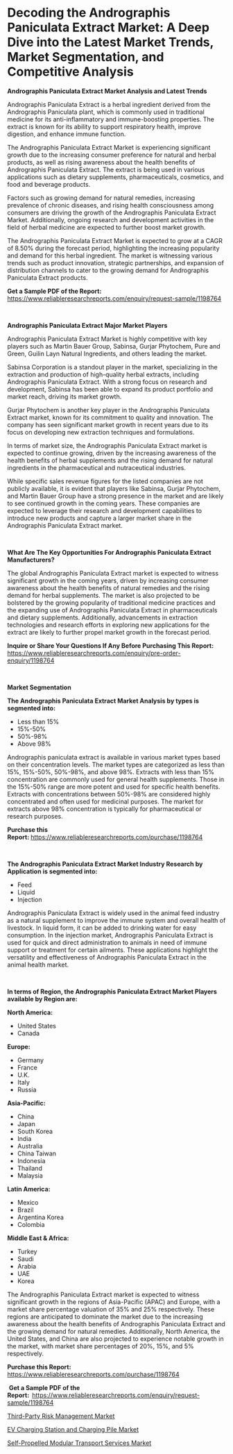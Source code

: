 <p><h1>Decoding the Andrographis Paniculata Extract Market: A Deep Dive into the Latest Market Trends, Market Segmentation, and Competitive Analysis</h1></p><p><strong>Andrographis Paniculata Extract Market Analysis and Latest Trends</strong></p>
<p><p>Andrographis Paniculata Extract is a herbal ingredient derived from the Andrographis Paniculata plant, which is commonly used in traditional medicine for its anti-inflammatory and immune-boosting properties. The extract is known for its ability to support respiratory health, improve digestion, and enhance immune function.</p><p>The Andrographis Paniculata Extract Market is experiencing significant growth due to the increasing consumer preference for natural and herbal products, as well as rising awareness about the health benefits of Andrographis Paniculata Extract. The extract is being used in various applications such as dietary supplements, pharmaceuticals, cosmetics, and food and beverage products.</p><p>Factors such as growing demand for natural remedies, increasing prevalence of chronic diseases, and rising health consciousness among consumers are driving the growth of the Andrographis Paniculata Extract Market. Additionally, ongoing research and development activities in the field of herbal medicine are expected to further boost market growth.</p><p>The Andrographis Paniculata Extract Market is expected to grow at a CAGR of 8.50% during the forecast period, highlighting the increasing popularity and demand for this herbal ingredient. The market is witnessing various trends such as product innovation, strategic partnerships, and expansion of distribution channels to cater to the growing demand for Andrographis Paniculata Extract products.</p></p>
<p><strong>Get a Sample PDF of the Report:&nbsp;</strong> <a href="https://www.reliableresearchreports.com/enquiry/request-sample/1198764">https://www.reliableresearchreports.com/enquiry/request-sample/1198764</a></p>
<p>&nbsp;</p>
<p><strong>Andrographis Paniculata Extract Major Market Players</strong></p>
<p><p>Andrographis Paniculata Extract Market is highly competitive with key players such as Martin Bauer Group, Sabinsa, Gurjar Phytochem, Pure and Green, Guilin Layn Natural Ingredients, and others leading the market. </p><p>Sabinsa Corporation is a standout player in the market, specializing in the extraction and production of high-quality herbal extracts, including Andrographis Paniculata Extract. With a strong focus on research and development, Sabinsa has been able to expand its product portfolio and market reach, driving its market growth.</p><p>Gurjar Phytochem is another key player in the Andrographis Paniculata Extract market, known for its commitment to quality and innovation. The company has seen significant market growth in recent years due to its focus on developing new extraction techniques and formulations.</p><p>In terms of market size, the Andrographis Paniculata Extract market is expected to continue growing, driven by the increasing awareness of the health benefits of herbal supplements and the rising demand for natural ingredients in the pharmaceutical and nutraceutical industries. </p><p>While specific sales revenue figures for the listed companies are not publicly available, it is evident that players like Sabinsa, Gurjar Phytochem, and Martin Bauer Group have a strong presence in the market and are likely to see continued growth in the coming years. These companies are expected to leverage their research and development capabilities to introduce new products and capture a larger market share in the Andrographis Paniculata Extract market.</p></p>
<p>&nbsp;</p>
<p><strong>What Are The Key Opportunities For Andrographis Paniculata Extract Manufacturers?</strong></p>
<p><p>The global Andrographis Paniculata Extract market is expected to witness significant growth in the coming years, driven by increasing consumer awareness about the health benefits of natural remedies and the rising demand for herbal supplements. The market is also projected to be bolstered by the growing popularity of traditional medicine practices and the expanding use of Andrographis Paniculata Extract in pharmaceuticals and dietary supplements. Additionally, advancements in extraction technologies and research efforts in exploring new applications for the extract are likely to further propel market growth in the forecast period.</p></p>
<p><strong>Inquire or Share Your Questions If Any Before Purchasing This Report:</strong> <a href="https://www.reliableresearchreports.com/enquiry/pre-order-enquiry/1198764">https://www.reliableresearchreports.com/enquiry/pre-order-enquiry/1198764</a></p>
<p>&nbsp;</p>
<p><strong>Market Segmentation</strong></p>
<p><strong>The Andrographis Paniculata Extract Market Analysis by types is segmented into:</strong></p>
<p><ul><li>Less than 15%</li><li>15%-50%</li><li>50%-98%</li><li>Above 98%</li></ul></p>
<p><p>Andrographis paniculata extract is available in various market types based on their concentration levels. The market types are categorized as less than 15%, 15%-50%, 50%-98%, and above 98%. Extracts with less than 15% concentration are commonly used for general health supplements. Those in the 15%-50% range are more potent and used for specific health benefits. Extracts with concentrations between 50%-98% are considered highly concentrated and often used for medicinal purposes. The market for extracts above 98% concentration is typically for pharmaceutical or research purposes.</p></p>
<p><strong>Purchase this Report:&nbsp;</strong><a href="https://www.reliableresearchreports.com/purchase/1198764">https://www.reliableresearchreports.com/purchase/1198764</a></p>
<p>&nbsp;</p>
<p><strong>The Andrographis Paniculata Extract Market Industry Research by Application is segmented into:</strong></p>
<p><ul><li>Feed</li><li>Liquid</li><li>Injection</li></ul></p>
<p><p>Andrographis Paniculata Extract is widely used in the animal feed industry as a natural supplement to improve the immune system and overall health of livestock. In liquid form, it can be added to drinking water for easy consumption. In the injection market, Andrographis Paniculata Extract is used for quick and direct administration to animals in need of immune support or treatment for certain ailments. These applications highlight the versatility and effectiveness of Andrographis Paniculata Extract in the animal health market.</p></p>
<p>&nbsp;</p>
<p><strong>In terms of Region, the Andrographis Paniculata Extract Market Players available by Region are:</strong></p>
<p>
    <p> <strong> North America: </strong>
        <ul>
            <li>United States</li>
            <li>Canada</li>
        </ul>
        </p> 
    <p> <strong> Europe: </strong>
        <ul>
            <li>Germany</li>
            <li>France</li>
            <li>U.K.</li>
            <li>Italy</li>
            <li>Russia</li>
        </ul>
        </p> 
    <p> <strong> Asia-Pacific: </strong>
        <ul>
            <li>China</li>
            <li>Japan</li>
            <li>South Korea</li>
            <li>India</li>
            <li>Australia</li>
            <li>China Taiwan</li>
            <li>Indonesia</li>
            <li>Thailand</li>
            <li>Malaysia</li>
        </ul>
        </p> 
    <p> <strong> Latin America: </strong>
        <ul>
            <li>Mexico</li>
            <li>Brazil</li>
            <li>Argentina Korea</li>
            <li>Colombia</li>
        </ul>
        </p> 
    <p> <strong> Middle East & Africa: </strong>
        <ul>
            <li>Turkey</li>
            <li>Saudi</li>
            <li>Arabia</li>
            <li>UAE</li>
            <li>Korea</li>
        </ul>
    </p>
    </p>
<p><p>The Andrographis Paniculata Extract market is expected to witness significant growth in the regions of Asia-Pacific (APAC) and Europe, with a market share percentage valuation of 35% and 25% respectively. These regions are anticipated to dominate the market due to the increasing awareness about the health benefits of Andrographis Paniculata Extract and the growing demand for natural remedies. Additionally, North America, the United States, and China are also projected to experience notable growth in the market, with market share percentages of 20%, 15%, and 5% respectively.</p></p>
<p><strong>Purchase this Report: </strong><a href="https://www.reliableresearchreports.com/purchase/1198764">https://www.reliableresearchreports.com/purchase/1198764</a></p>
<p>&nbsp;<strong>Get a Sample PDF of the Report:&nbsp;&nbsp;</strong><a href="https://www.reliableresearchreports.com/enquiry/request-sample/1198764">https://www.reliableresearchreports.com/enquiry/request-sample/1198764</a></p>
<p><strong></strong></p>
<p><p><a href="https://view.publitas.com/reportprime-1/third-party-risk-management-market-a-comprehensive-report-of-its-market-share-growth-trends-2023-2030/">Third-Party Risk Management Market</a></p><p><a href="https://view.publitas.com/reportprime-1/ev-charging-station-and-charging-pile-market-size-and-examines-its-market-scope-with-a-primary-focus-on-growth-opportunities-and-forecasted-trends-spanning-from-2023-to-2030/">EV Charging Station and Charging Pile Market</a></p><p><a href="https://view.publitas.com/reportprime-1/self-propelled-modular-transport-services-market-size-growth-outlook-from-2023-to-2030-projecting-at-markets-trends-analysis-by-application-regional-outlook-and-revenue/">Self-Propelled Modular Transport Services Market</a></p></p>